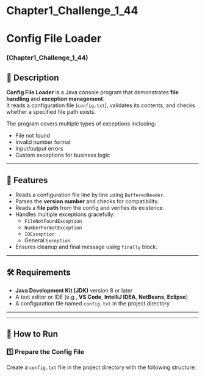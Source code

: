 # Chapter1_Challenge_1_44
# Config File Loader  
### (Chapter1_Challenge_1_44)

## 📘 Description
**Config File Loader** is a Java console program that demonstrates **file handling** and **exception management**.  
It reads a configuration file (`config.txt`), validates its contents, and checks whether a specified file path exists.  

The program covers multiple types of exceptions including:
- File not found  
- Invalid number format  
- Input/output errors  
- Custom exceptions for business logic

---

## 🧩 Features
- Reads a configuration file line by line using `BufferedReader`.  
- Parses the **version number** and checks for compatibility.  
- Reads a **file path** from the config and verifies its existence.  
- Handles multiple exceptions gracefully:
  - `FileNotFoundException`  
  - `NumberFormatException`  
  - `IOException`  
  - General `Exception`  
- Ensures cleanup and final message using `finally` block.

---

## 🛠️ Requirements
- **Java Development Kit (JDK)** version 8 or later  
- A text editor or IDE (e.g., **VS Code**, **IntelliJ IDEA**, **NetBeans**, **Eclipse**)  
- A configuration file named `config.txt` in the project directory  

---



---

## 🚀 How to Run

### 1️⃣ Prepare the Config File
Create a `config.txt` file in the project directory with the following structure:
